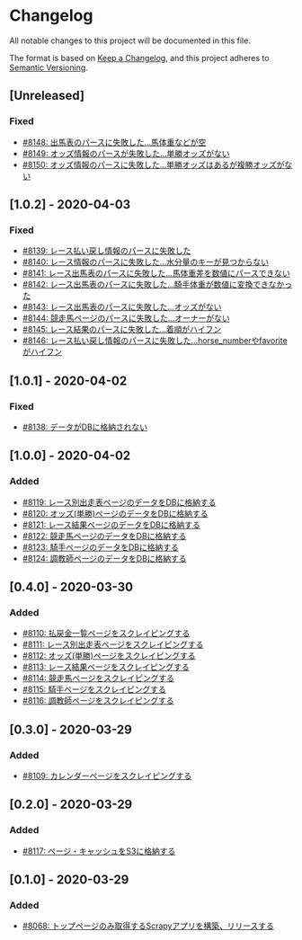# Changelog

All notable changes to this project will be documented in this file.

The format is based on [Keep a Changelog](https://keepachangelog.com/en/1.0.0/),
and this project adheres to [Semantic Versioning](https://semver.org/spec/v2.0.0.html).

## [Unreleased]
### Fixed
- [#8148: 出馬表のパースに失敗した…馬体重などが空](https://redmine.u6k.me/issues/8148)
- [#8149: オッズ情報のパースが失敗した…単勝オッズがない](https://redmine.u6k.me/issues/8149)
- [#8150: オッズ情報のパースに失敗した…単勝オッズはあるが複勝オッズがない](https://redmine.u6k.me/issues/8150)

## [1.0.2] - 2020-04-03
### Fixed
- [#8139: レース払い戻し情報のパースに失敗した](https://redmine.u6k.me/issues/8139)
- [#8140: レース情報のパースに失敗した…水分量のキーが見つからない](https://redmine.u6k.me/issues/8140)
- [#8141: レース出馬表のパースに失敗した…馬体重差を数値にパースできない](https://redmine.u6k.me/issues/8141)
- [#8142: レース出馬表のパースに失敗した…騎手体重が数値に変換できなかった](https://redmine.u6k.me/issues/8142)
- [#8143: レース出馬表のパースに失敗した…オッズがない](https://redmine.u6k.me/issues/8143)
- [#8144: 競走馬ページのパースに失敗した…オーナーがない](https://redmine.u6k.me/issues/8144)
- [#8145: レース結果のパースに失敗した…着順がハイフン](https://redmine.u6k.me/issues/8145)
- [#8146: レース払い戻し情報のパースに失敗した…horse_numberやfavoriteがハイフン](https://redmine.u6k.me/issues/8146)

## [1.0.1] - 2020-04-02
### Fixed
- [#8138: データがDBに格納されない](https://redmine.u6k.me/issues/8138)

## [1.0.0] - 2020-04-02
### Added
- [#8119: レース別出走表ページのデータをDBに格納する](https://redmine.u6k.me/issues/8119)
- [#8120: オッズ(単勝)ページのデータをDBに格納する](https://redmine.u6k.me/issues/8120)
- [#8121: レース結果ページのデータをDBに格納する](https://redmine.u6k.me/issues/8121)
- [#8122: 競走馬ページのデータをDBに格納する](https://redmine.u6k.me/issues/8122)
- [#8123: 騎手ページのデータをDBに格納する](https://redmine.u6k.me/issues/8123)
- [#8124: 調教師ページのデータをDBに格納する](https://redmine.u6k.me/issues/8124)

## [0.4.0] - 2020-03-30
### Added
- [#8110: 払戻金一覧ページをスクレイピングする](https://redmine.u6k.me/issues/8110)
- [#8111: レース別出走表ページをスクレイピングする](https://redmine.u6k.me/issues/8111)
- [#8112: オッズ(単勝)ページをスクレイピングする](https://redmine.u6k.me/issues/8112)
- [#8113: レース結果ページをスクレイピングする](https://redmine.u6k.me/issues/8113)
- [#8114: 競走馬ページをスクレイピングする](https://redmine.u6k.me/issues/8114)
- [#8115: 騎手ページをスクレイピングする](https://redmine.u6k.me/issues/8115)
- [#8116: 調教師ページをスクレイピングする](https://redmine.u6k.me/issues/8116)

## [0.3.0] - 2020-03-29
### Added
- [#8109: カレンダーページをスクレイピングする](https://redmine.u6k.me/issues/8109)

## [0.2.0] - 2020-03-29
### Added
- [#8117: ページ・キャッシュをS3に格納する](https://redmine.u6k.me/issues/8117)

## [0.1.0] - 2020-03-29
### Added
- [#8068: トップページのみ取得するScrapyアプリを構築、リリースする](https://redmine.u6k.me/issues/8068)
